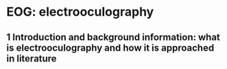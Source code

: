 EOG: <emph>e</emph>lectro<emph>o</emph>culo<emph>g</emph>raphy
==============================================================

1 Introduction and background information: what is electrooculography and how it is approached in literature
-----------------------------------------
